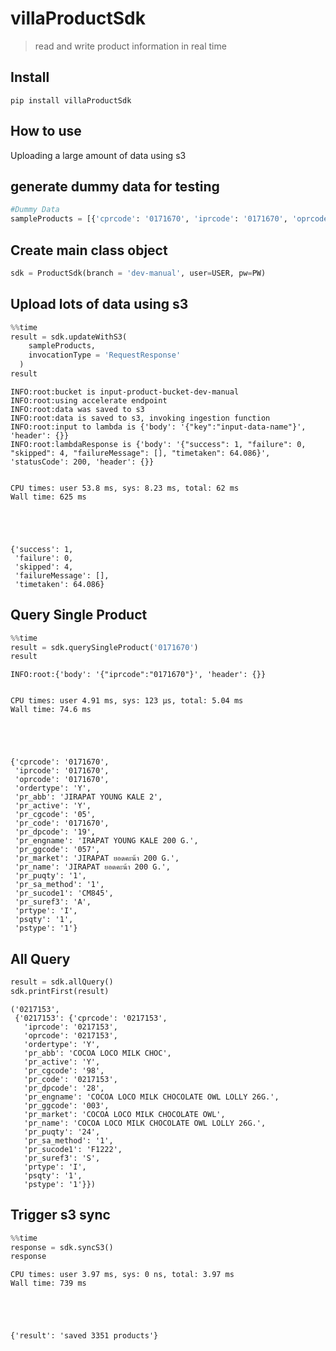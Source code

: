 # villaProductSdk
> read and write product information in real time


## Install

`pip install villaProductSdk`

## How to use

Uploading a large amount of data using s3

## generate dummy data for testing

```python
#Dummy Data
sampleProducts = [{'cprcode': '0171670', 'iprcode': '0171670', 'oprcode': '0171670', 'ordertype': 'Y', 'pr_abb': 'JIRAPAT YOUNG KALE 2', 'pr_active': 'Y', 'pr_cgcode': '05', 'pr_code': '0171670', 'pr_dpcode': '19', 'pr_engname': 'IRAPAT YOUNG KALE 200 G.', 'pr_ggcode': '057', 'pr_market': 'JIRAPAT ยอดคะน้า 200 G.', 'pr_name': 'JIRAPAT ยอดคะน้า 200 G.', 'pr_puqty': '1', 'pr_sa_method': '1', 'pr_sucode1': 'CM845     ', 'pr_suref3': 'A', 'prtype': 'I', 'psqty': '1', 'pstype': '1'}, {'cprcode': '0235141', 'iprcode': '0235141', 'oprcode': '0235141', 'ordertype': 'Y', 'pr_abb': 'EEBOO-PZCT3-PUZZLE', 'pr_active': 'Y', 'pr_cgcode': '08', 'pr_code': '0235141', 'pr_dpcode': '19', 'pr_engname': 'EEBOO,ANIMAL COUNTING PUZZLE_3ED,PZCT3', 'pr_ggcode': '113', 'pr_market': 'eeboo,PUZZLE-PZCT3', 'pr_name': 'EEBOO-PZCT3-ตัวต่อนับเลข ANIMAL COUNTING_3ED', 'pr_puqty': '1', 'pr_sa_method': '1', 'pr_sucode1': 'CM1979    ', 'pr_suref3': 'A', 'prtype': 'I', 'psqty': '1', 'pstype': '1'}, {'cprcode': '0217153', 'iprcode': '0217153', 'oprcode': '0217153', 'ordertype': 'Y', 'pr_abb': 'COCOA LOCO MILK CHOC', 'pr_active': 'Y', 'pr_cgcode': '98', 'pr_code': '0217153', 'pr_dpcode': '28', 'pr_engname': 'COCOA LOCO MILK CHOCOLATE OWL LOLLY 26G.', 'pr_ggcode': '003', 'pr_market': 'COCOA LOCO MILK CHOCOLATE OWL', 'pr_name': 'COCOA LOCO MILK CHOCOLATE OWL LOLLY 26G.', 'pr_puqty': '24', 'pr_sa_method': '1', 'pr_sucode1': 'F1222     ', 'pr_suref3': 'S', 'prtype': 'I', 'psqty': '1', 'pstype': '1'}, {'cprcode': '0182223', 'iprcode': '0182223', 'oprcode': '0182223', 'ordertype': 'Y', 'pr_abb': 'CIRIO PIZZASSIMO 400', 'pr_active': 'Y', 'pr_cgcode': '06', 'pr_code': '0182223', 'pr_dpcode': '06', 'pr_engname': 'CIRIO PIZZASSIMO 400G.', 'pr_ggcode': '004', 'pr_market': 'CIRIO ซอสทำพิซซ่า 400 G.', 'pr_name': 'CIRIO ซอสทำพิซซ่า 400 G.', 'pr_puqty': '12', 'pr_sa_method': '1', 'pr_sucode1': '2589      ', 'pr_suref3': 'C', 'prtype': 'I', 'psqty': '1', 'pstype': '1'}, {'cprcode': '0124461', 'iprcode': '0124461', 'oprcode': '0124461', 'ordertype': 'Y', 'pr_abb': 'NEW CHOICE LYCHEE', 'pr_active': 'Y', 'pr_cgcode': '02', 'pr_code': '0124461', 'pr_dpcode': '02', 'pr_engname': 'NEW CHOICE LYCHEE', 'pr_ggcode': '003', 'pr_market': 'NEW CHOICE กลิ่นลิ้นจี่', 'pr_name': 'NEW CHOICE กลิ่นลิ้นจี่', 'pr_puqty': '12', 'pr_sa_method': '1', 'pr_sucode1': '695       ', 'pr_suref3': 'A', 'prtype': 'I', 'psqty': '1', 'pstype': '1'}]

```

## Create main class object

```python
sdk = ProductSdk(branch = 'dev-manual', user=USER, pw=PW)
```

## Upload lots of data using s3 

```python
%%time
result = sdk.updateWithS3(
    sampleProducts,
    invocationType = 'RequestResponse'
  )
result
```

    INFO:root:bucket is input-product-bucket-dev-manual
    INFO:root:using accelerate endpoint
    INFO:root:data was saved to s3
    INFO:root:data is saved to s3, invoking ingestion function
    INFO:root:input to lambda is {'body': '{"key":"input-data-name"}', 'header': {}}
    INFO:root:lambdaResponse is {'body': '{"success": 1, "failure": 0, "skipped": 4, "failureMessage": [], "timetaken": 64.086}', 'statusCode': 200, 'header': {}}


    CPU times: user 53.8 ms, sys: 8.23 ms, total: 62 ms
    Wall time: 625 ms





    {'success': 1,
     'failure': 0,
     'skipped': 4,
     'failureMessage': [],
     'timetaken': 64.086}



## Query Single Product

```python
%%time
result = sdk.querySingleProduct('0171670')
result
```

    INFO:root:{'body': '{"iprcode":"0171670"}', 'header': {}}


    CPU times: user 4.91 ms, sys: 123 µs, total: 5.04 ms
    Wall time: 74.6 ms





    {'cprcode': '0171670',
     'iprcode': '0171670',
     'oprcode': '0171670',
     'ordertype': 'Y',
     'pr_abb': 'JIRAPAT YOUNG KALE 2',
     'pr_active': 'Y',
     'pr_cgcode': '05',
     'pr_code': '0171670',
     'pr_dpcode': '19',
     'pr_engname': 'IRAPAT YOUNG KALE 200 G.',
     'pr_ggcode': '057',
     'pr_market': 'JIRAPAT ยอดคะน้า 200 G.',
     'pr_name': 'JIRAPAT ยอดคะน้า 200 G.',
     'pr_puqty': '1',
     'pr_sa_method': '1',
     'pr_sucode1': 'CM845',
     'pr_suref3': 'A',
     'prtype': 'I',
     'psqty': '1',
     'pstype': '1'}



## All Query

```python
result = sdk.allQuery()
sdk.printFirst(result)
```




    ('0217153',
     {'0217153': {'cprcode': '0217153',
       'iprcode': '0217153',
       'oprcode': '0217153',
       'ordertype': 'Y',
       'pr_abb': 'COCOA LOCO MILK CHOC',
       'pr_active': 'Y',
       'pr_cgcode': '98',
       'pr_code': '0217153',
       'pr_dpcode': '28',
       'pr_engname': 'COCOA LOCO MILK CHOCOLATE OWL LOLLY 26G.',
       'pr_ggcode': '003',
       'pr_market': 'COCOA LOCO MILK CHOCOLATE OWL',
       'pr_name': 'COCOA LOCO MILK CHOCOLATE OWL LOLLY 26G.',
       'pr_puqty': '24',
       'pr_sa_method': '1',
       'pr_sucode1': 'F1222',
       'pr_suref3': 'S',
       'prtype': 'I',
       'psqty': '1',
       'pstype': '1'}})



## Trigger s3 sync

```python
%%time
response = sdk.syncS3()
response
```

    CPU times: user 3.97 ms, sys: 0 ns, total: 3.97 ms
    Wall time: 739 ms





    {'result': 'saved 3351 products'}


